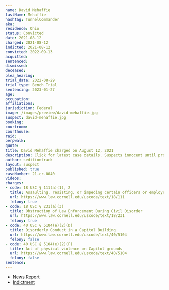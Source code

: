 ```yaml
---
name: David Mehaffie
lastName: Mehaffie
hashtag: TunnelCommander
aka:
residence: Ohio
status: Convicted
date: 2021-08-12
charged: 2021-08-12
indicted: 2021-08-12
convicted: 2022-09-13
acquitted:
sentenced:
dismissed:
deceased:
plea_hearing:
trial_date: 2022-08-29
trial_type: Bench Trial
sentencing: 2023-01-27
age:
occupation:
affiliations:
jurisdiction: Federal
image: /images/preview/david-mehaffie.jpg
suspect: david-mehaffie.jpg
booking:
courtroom:
courthouse:
raid:
perpwalk:
quote:
title: David Mehaffie charged on August 12, 2021
description: Click for latest case details. Suspects innocent until proven guilty.
author: seditiontrack
layout: suspect
published: true
caseNumber: 21-cr-0040
videos:
charges:
- code: 18 USC § 111(a)(1), 2
  title: Assaulting, resisting, or impeding certain officers or employees (Aiding and Abetting)
  url: https://www.law.cornell.edu/uscode/text/18/111
  felony: true
- code: 18 USC § 231(a)(3)
  title: Obstruction of Law Enforcement During Civil Disorder
  url: https://www.law.cornell.edu/uscode/text/18/231
  felony: true
- code: 40 USC § 5104(e)(2)(D)
  title: Disorderly Conduct in a Capitol Building
  url: https://www.law.cornell.edu/uscode/text/40/5104
  felony: false
- code: 40 USC § 5104(e)(2)(F)
  title: Act of physical violence on Capitol grounds
  url: https://www.law.cornell.edu/uscode/text/40/5104
  felony: false
sentence:
---
```

- [News Report](https://www.huffpost.com/entry/fbi-arrests-tunnel-commander-anti-abortion-capitol-riot_n_61152eb9e4b07c1403123f7e)
- [Indictment](https://www.justice.gov/usao-dc/press-release/file/1424526/download)
